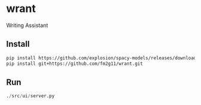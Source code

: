 # wrant
Writing Assistant

## Install

```bash
pip install https://github.com/explosion/spacy-models/releases/download/en_core_web_sm-2.0.0/en_core_web_sm-2.0.0.tar.gz
pip install git+https://github.com/fm2g11/wrant.git
```

## Run
```python
./src/ui/server.py
```

